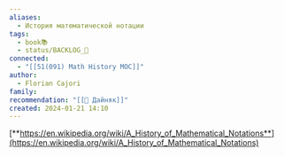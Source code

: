 ```yaml
---
aliases:
  - История математической нотации
tags:
  - book📚
  - status/BACKLOG_🌰
connected:
  - "[[51(091) Math History MOC]]"
author:
  - Florian Cajori
family: 
recommendation: "[[👤 Дайняк]]"
created: 2024-01-21 14:10
---
```

[**https://en.wikipedia.org/wiki/A_History_of_Mathematical_Notations**](https://en.wikipedia.org/wiki/A_History_of_Mathematical_Notations) 


